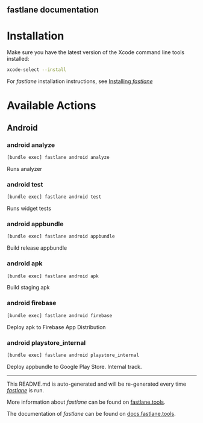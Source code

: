 fastlane documentation
----

# Installation

Make sure you have the latest version of the Xcode command line tools installed:

```sh
xcode-select --install
```

For _fastlane_ installation instructions, see [Installing _fastlane_](https://docs.fastlane.tools/#installing-fastlane)

# Available Actions

## Android

### android analyze

```sh
[bundle exec] fastlane android analyze
```

Runs analyzer

### android test

```sh
[bundle exec] fastlane android test
```

Runs widget tests

### android appbundle

```sh
[bundle exec] fastlane android appbundle
```

Build release appbundle

### android apk

```sh
[bundle exec] fastlane android apk
```

Build staging apk

### android firebase

```sh
[bundle exec] fastlane android firebase
```

Deploy apk to Firebase App Distribution

### android playstore_internal

```sh
[bundle exec] fastlane android playstore_internal
```

Deploy appbundle to Google Play Store. Internal track.

----

This README.md is auto-generated and will be re-generated every time [_fastlane_](https://fastlane.tools) is run.

More information about _fastlane_ can be found on [fastlane.tools](https://fastlane.tools).

The documentation of _fastlane_ can be found on [docs.fastlane.tools](https://docs.fastlane.tools).
